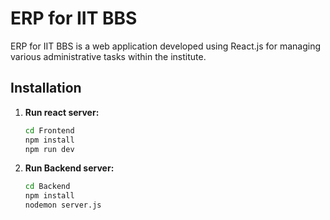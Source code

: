 # ERP for IIT BBS

ERP for IIT BBS is a web application developed using React.js for managing various administrative tasks within the institute.

## Installation

1. **Run react server:**

    ```bash
    cd Frontend
    npm install
    npm run dev
    

2. **Run Backend server:**

    ```bash
    cd Backend
    npm install
    nodemon server.js

    
